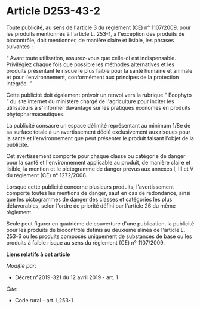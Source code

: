# Article D253-43-2

Toute publicité, au sens de l'article 3 du règlement (CE) n° 1107/2009, pour les produits mentionnés à l'article L. 253-1, à
l'exception des produits de biocontrôle, doit mentionner, de manière claire et lisible, les phrases suivantes :

“ Avant toute utilisation, assurez-vous que celle-ci est indispensable. Privilégiez chaque fois que possible les méthodes
alternatives et les produits présentant le risque le plus faible pour la santé humaine et animale et pour l'environnement,
conformément aux principes de la protection intégrée. ”

Cette publicité doit également prévoir un renvoi vers la rubrique “ Ecophyto ” du site internet du ministère chargé de
l'agriculture pour inciter les utilisateurs à s'informer davantage sur les pratiques économes en produits
phytopharmaceutiques.

La publicité consacre un espace délimité représentant au minimum 1/8e de sa surface totale à un avertissement dédié
exclusivement aux risques pour la santé et l'environnement que peut présenter le produit faisant l'objet de la publicité.

Cet avertissement comporte pour chaque classe ou catégorie de danger pour la santé et l'environnement applicable au produit,
de manière claire et lisible, la mention et le pictogramme de danger prévus aux annexes I, III et V du règlement (CE) n°
1272/2008.

Lorsque cette publicité concerne plusieurs produits, l'avertissement comporte toutes les mentions de danger, sauf en cas de
redondance, ainsi que les pictogrammes de danger des classes et catégories les plus défavorables, selon l'ordre de priorité
défini par l'article 26 du même règlement.

Seule peut figurer en quatrième de couverture d'une publication, la publicité pour les produits de biocontrôle définis au
deuxième alinéa de l'article L. 253-6 ou les produits composés uniquement de substances de base ou les produits à faible
risque au sens du règlement (CE) n° 1107/2009.

**Liens relatifs à cet article**

_Modifié par_:

  - Décret n°2019-321 du 12 avril 2019 - art. 1

_Cite_:

  - Code rural - art. L253-1
